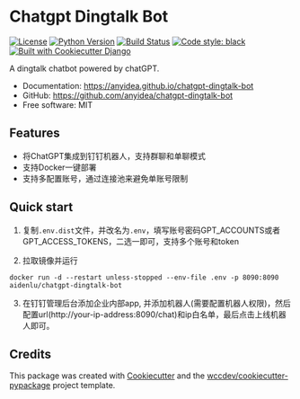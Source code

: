 # Chatgpt Dingtalk Bot


[![License](https://img.shields.io/github/license/anyidea/chatgpt-dingtalk-bot)](https://github.com/anyidea/chatgpt-dingtalk-bot/blob/main/LICENSE)
[![Python Version](https://img.shields.io/badge/python-3.9-blue)](https://www.python.org/)
[![Build Status](https://github.com/anyidea/chatgpt-dingtalk-bot/actions/workflows/ci.yml/badge.svg)](https://github.com/anyidea/chatgpt-dingtalk-bot/actions/workflows/ci.yml)
[![Code style: black](https://img.shields.io/badge/code%20style-black-000000.svg)](https://github.com/psf/black)
[![Built with Cookiecutter Django](https://img.shields.io/badge/built%20with-Cookiecutter%20Django-ff69b4.svg?logo=cookiecutter)](https://github.com/cookiecutter/cookiecutter-django/)




A dingtalk chatbot powered by chatGPT.


* Documentation: <https://anyidea.github.io/chatgpt-dingtalk-bot>
* GitHub: <https://github.com/anyidea/chatgpt-dingtalk-bot>
* Free software: MIT


## Features

* 将ChatGPT集成到钉钉机器人，支持群聊和单聊模式
* 支持Docker一键部署
* 支持多配置账号，通过连接池来避免单账号限制

## Quick start
1. 复制`.env.dist`文件，并改名为`.env`，填写账号密码GPT_ACCOUNTS或者GPT_ACCESS_TOKENS，二选一即可，支持多个账号和token

2. 拉取镜像并运行
```commandline
docker run -d --restart unless-stopped --env-file .env -p 8090:8090 aidenlu/chatgpt-dingtalk-bot
```

3. 在钉钉管理后台添加企业内部app, 并添加机器人(需要配置机器人权限)，然后配置url(http://your-ip-address:8090/chat)和ip白名单，最后点击上线机器人即可。

## Credits

This package was created with [Cookiecutter](https://github.com/cookiecutter/cookiecutter) and the [wccdev/cookiecutter-pypackage](https://github.com/wccdev/cookiecutter-pypackage) project template.
